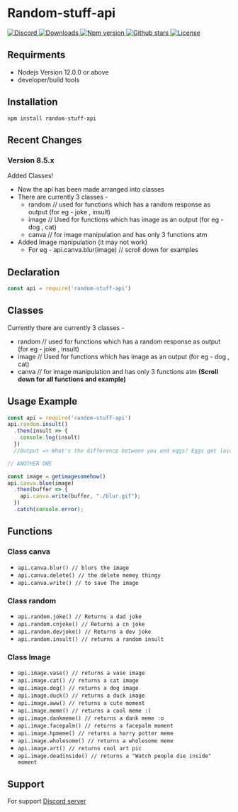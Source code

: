 # Random-stuff-api
<a href="https://discord.gg/y94PA8d">
<img src="https://img.shields.io/discord/690557545965813770?color=7289DA&label=Support&logo=discord&style=for-the-badge" alt="Discord">
</a>

<a href="https://www.npmjs.com/package/random-stuff-api">
<img src="https://img.shields.io/npm/dt/random-stuff-api?color=CC3534&logo=npm&style=for-the-badge" alt="Downloads">
</a>

<a href="https://www.npmjs.com/package/random-stuff-api">
<img src="https://img.shields.io/npm/v/random-stuff-api?color=red&label=Version&logo=npm&style=for-the-badge" alt="Npm version">
</a>
<a href="https://github.com/pgamerxstudio/random-stuff-api">
<img src="https://img.shields.io/github/stars/pgamerxstudio/random-stuff-api?color=333&logo=github&style=for-the-badge" alt="Github stars">
</a>

<a href="https://github.com/pgamerxstudio/random-stuff-api/blob/master/LICENSE">
<img src="https://img.shields.io/github/license/pgamerxstudio/random-stuff-api?color=6e5494&logo=github&style=for-the-badge" alt="License">
</a>

## Requirments
* Nodejs Version 12.0.0 or above
* developer/build tools

## Installation
```
npm install random-stuff-api
```

## Recent Changes
### Version 8.5.x
Added Classes!
* Now the api has been made arranged into classes
* There are currently 3 classes - 
  * random // used for functions which has a random response as output (for eg - joke , insult)
  * image // Used for functions which has image as an output (for eg - dog , cat)
  * canva // for image manipulation and has only 3 functions atm 
* Added Image manipulation (it may not work)
  * For eg - api.canva.blur(image) // scroll down for examples

## Declaration
```javascript
const api = require('random-stuff-api')
```

## Classes
Currently there are currently 3 classes - 
* random // used for functions which has a random response as output (for eg - joke , insult)
* image // Used for functions which has image as an output (for eg - dog , cat)     
* canva // for image manipulation and has only 3 functions atm 
**(Scroll down for all functions and example)**

## Usage Example

```javascript
const api = require('random-stuff-api')
api.random.insult()
  .then(insult => {
    console.log(insult)
  })
  //Output => What's the difference between you and eggs? Eggs get laid and you don't.

// ANOTHER ONE

const image = getimagesomehow()
api.canva.blue(image)
  .then(buffer => {
    api.canva.write(buffer, "./blur.gif");
  })
  .catch(console.error);
```

## Functions
### Class canva
* `api.canva.blur() // blurs the image`
* `api.canva.delete() // the delete memey thingy`
* `api.canva.write() // to save The image`
### Class random
* `api.random.joke() // Returns a dad joke`
* `api.random.cnjoke() // Returns a cn joke`
* `api.random.devjoke() // Returns a dev joke`
* `api.random.insult() // returns a random insult`
### Class Image
* `api.image.vase() // returns a vase image` 
* `api.image.cat() // returns a cat image `
* `api.image.dog() // returns a dog image `
* `api.image.duck() // returns a duck image` 
* `api.image.aww() // returns a cute moment`
* `api.image.meme() // returns a cool meme :)`
* `api.image.dankmeme() // returns a dank meme :o`
* `api.image.facepalm() // returns a facepalm moment`
* `api.image.hpmeme() // returns a harry potter meme`
* `api.image.wholesome() // returns a wholesome meme `
* `api.image.art() // returns cool art pic`
* `api.image.deadinside() // returns a "Watch people die inside" moment`

## Support
For support [Discord server](https://pgamerx.com/discord)
